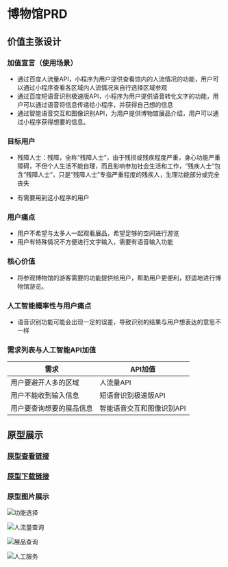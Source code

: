 # 博物馆PRD

## 价值主张设计
### 加值宣言（使用场景）

* 通过百度人流量API，小程序为用户提供查看馆内的人流情况的功能，用户可以通过小程序查看各区域内人流情况来自行选择区域参观
* 通过百度短语音识别极速版API，小程序为用户提供语音转化文字的功能，用户可以通过语音将信息传递给小程序，并获得自己想的信息
* 通过智能语音交互和图像识别API，为用户提供博物馆展品介绍，用户可以通过小程序获得想要的信息。

### 目标用户
- 残障人士：残障，全称“残障人士”，由于残损或残疾程度严重，身心功能严重障碍，不但个人生活不能自理，而且影响参加社会生活和工作，“残疾人士”包含“残障人士”，只是“残障人士”专指严重程度的残疾人，生理功能部分或完全丧失
* 有需要用到这小程序的用户

### 用户痛点
* 用户不希望与太多人一起观看展品，希望足够的空间进行游览
* 用户有特殊情况不方便进行文字输入，需要有语音输入功能

### 核心价值
* 将参观博物馆的游客需要的功能提供给用户，帮助用户更便利，舒适地进行博物馆游览。

### 人工智能概率性与用户痛点
* 语音识别功能可能会出现一定的误差，导致识别的结果与用户想表达的意思不一样

### 需求列表与人工智能API加值
|需求|API加值|
|-|------|
|用户要避开人多的区域|人流量API|
|用户不能收到输入信息|短语音识别极速版API|
|用户要查询想要的展品信息|智能语音交互和图像识别API|


## 原型展示

### [原型查看链接](http://nfunm083.gitee.io/museum/#g=1)

### [原型下载链接](https://github.com/xiaohangwangxin/my-museum/blob/master/%E5%8D%9A%E7%89%A9%E9%A6%86.rp)

### 原型图片展示
![功能选择](https://github.com/xiaohangwangxin/my-museum/blob/master/ab3ce778ccc69b744922e2a72ddce61.png)

![人流量查询](https://github.com/xiaohangwangxin/my-museum/blob/master/b320e6b07682a657f093e02929aecfa.png)

![展品查询](https://github.com/xiaohangwangxin/my-museum/blob/master/c71a03511cdd63c57f27bc0e617a5c7.png)

![人工服务](https://github.com/xiaohangwangxin/my-museum/blob/master/fa7b9c8e3ec40acb99dc0569f207d9c.png)



 
